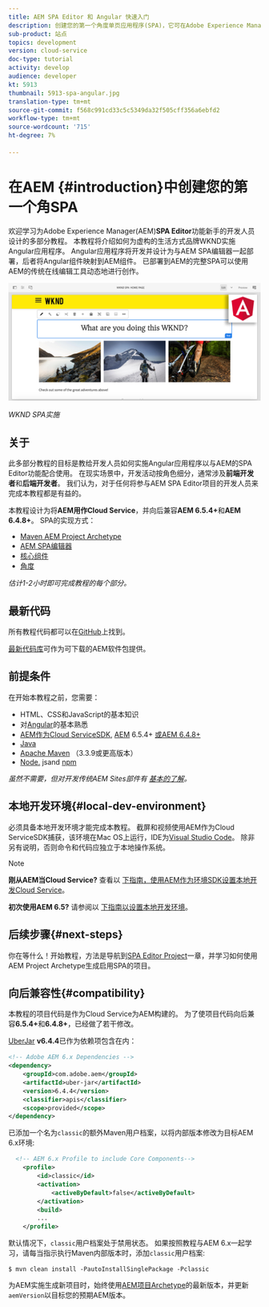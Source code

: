 ```yaml
---
title: AEM SPA Editor 和 Angular 快速入门
description: 创建您的第一个角度单页应用程序(SPA)，它可在Adobe Experience Manager、AEM和WKND SPA中进行编辑。 了解如何使用具有SPA  AEM编辑器的Angular JS框架创建SPA。 本教程由多部分组成，其中将介绍虚拟生活品牌WKND的Angular应用程序的实施。 本教程介绍SPA的端到端创建以及与AEM的集成。
sub-product: 站点
topics: development
version: cloud-service
doc-type: tutorial
activity: develop
audience: developer
kt: 5913
thumbnail: 5913-spa-angular.jpg
translation-type: tm+mt
source-git-commit: f568c991cd33c5c5349da32f505cff356a6ebfd2
workflow-type: tm+mt
source-wordcount: '715'
ht-degree: 7%

---
```



# 在AEM {#introduction}中创建您的第一个角SPA

欢迎学习为Adobe Experience Manager(AEM)**SPA Editor**&#x200B;功能新手的开发人员设计的多部分教程。 本教程将介绍如何为虚构的生活方式品牌WKND实施Angular应用程序。 Angular应用程序将开发并设计为与AEM SPA编辑器一起部署，后者将Angular组件映射到AEM组件。 已部署到AEM的完整SPA可以使用AEM的传统在线编辑工具动态地进行创作。

![最终实施SPA](assets/wknd-spa-implementation.png)

*WKND SPA实施*

## 关于

此多部分教程的目标是教给开发人员如何实施Angular应用程序以与AEM的SPA Editor功能配合使用。 在现实场景中，开发活动按角色细分，通常涉及&#x200B;**前端开发者**&#x200B;和&#x200B;**后端开发者**。 我们认为，对于任何将参与AEM SPA Editor项目的开发人员来完成本教程都是有益的。

本教程设计为将&#x200B;**AEM用作Cloud Service**，并向后兼容&#x200B;**AEM 6.5.4+**&#x200B;和&#x200B;**AEM 6.4.8+**。 SPA的实现方式：

* [Maven AEM Project Archetype](https://docs.adobe.com/content/help/zh-Hans/experience-manager-core-components/using/developing/archetype/overview.html)
* [AEM SPA编辑器](https://docs.adobe.com/content/help/en/experience-manager-65/developing/headless/spas/spa-walkthrough.html#content-editing-experience-with-spa)
* [核心组件](https://docs.adobe.com/content/help/zh-Hans/experience-manager-core-components/using/introduction.html)
* [角度](https://angular.io/)

*估计1-2小时即可完成教程的每个部分。*

## 最新代码

所有教程代码都可以在[GitHub](https://github.com/adobe/aem-guides-wknd-spa)上找到。

[最新代码库](https://github.com/adobe/aem-guides-wknd-spa/releases)可作为可下载的AEM软件包提供。

## 前提条件

在开始本教程之前，您需要：

* HTML、CSS和JavaScript的基本知识
* 对[Angular](https://angular.io/)的基本熟悉
* [AEM作为Cloud ServiceSDK](https://docs.adobe.com/content/help/en/experience-manager-learn/cloud-service/local-development-environment-set-up/aem-runtime.html#download-the-aem-as-a-cloud-service-sdk), [AEM](https://helpx.adobe.com/experience-manager/aem-releases-updates.html#65)  6.5.4+ [或AEM 6.4.8+](https://helpx.adobe.com/experience-manager/aem-releases-updates.html#64)
* [Java](https://downloads.experiencecloud.adobe.com/content/software-distribution/en/general.html)
* [Apache Maven](https://maven.apache.org/) （3.3.9或更高版本）
* [Node.](https://nodejs.org/en/) jsand  [npm](https://www.npmjs.com/)

*虽然不需要，但对开发传统AEM Sites部件有 [基本的了解](https://docs.adobe.com/content/help/en/experience-manager-learn/getting-started-wknd-tutorial-develop/overview.html)。*

## 本地开发环境{#local-dev-environment}

必须具备本地开发环境才能完成本教程。 截屏和视频使用AEM作为Cloud ServiceSDK捕获，该环境在Mac OS上运行，IDE为[Visual Studio Code](https://code.visualstudio.com/)。 除非另有说明，否则命令和代码应独立于本地操作系统。

>[!NOTE]
>
> **刚从AEM当Cloud Service?** 查看以 [下指南，使用AEM作为环境SDK设置本地开发Cloud Service](https://docs.adobe.com/content/help/en/experience-manager-learn/cloud-service/local-development-environment-set-up/overview.html)。
>
> **初次使用AEM 6.5?** 请参阅以 [下指南以设置本地开发环境](https://docs.adobe.com/content/help/en/experience-manager-learn/foundation/development/set-up-a-local-aem-development-environment.html)。

## 后续步骤{#next-steps}

你在等什么！开始教程，方法是导航到[SPA Editor Project](create-project.md)一章，并学习如何使用AEM Project Archetype生成启用SPA的项目。

## 向后兼容性{#compatibility}

本教程的项目代码是作为Cloud Service为AEM构建的。 为了使项目代码向后兼容&#x200B;**6.5.4+**&#x200B;和&#x200B;**6.4.8+**，已经做了若干修改。

[UberJar](https://docs.adobe.com/content/help/en/experience-manager-65/developing/devtools/ht-projects-maven.html#what-is-the-uberjar) **v6.4.4**&#x200B;已作为依赖项包含在内：

```xml
<!-- Adobe AEM 6.x Dependencies -->
<dependency>
    <groupId>com.adobe.aem</groupId>
    <artifactId>uber-jar</artifactId>
    <version>6.4.4</version>
    <classifier>apis</classifier>
    <scope>provided</scope>
</dependency>
```

已添加一个名为`classic`的额外Maven用户档案，以将内部版本修改为目标AEM 6.x环境:

```xml
  <!-- AEM 6.x Profile to include Core Components-->
    <profile>
        <id>classic</id>
        <activation>
            <activeByDefault>false</activeByDefault>
        </activation>
        <build>
        ...
    </profile>
```

默认情况下，`classic`用户档案处于禁用状态。 如果按照教程与AEM 6.x一起学习，请每当指示执行Maven内部版本时，添加`classic`用户档案:

```shell
$ mvn clean install -PautoInstallSinglePackage -Pclassic
```

为AEM实施生成新项目时，始终使用[AEM项目Archetype](https://github.com/adobe/aem-project-archetype)的最新版本，并更新`aemVersion`以目标您的预期AEM版本。
